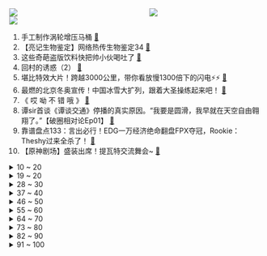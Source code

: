 <div >
	<a style="float:left;width:55%;" href = "https://github.com/anuraghazra/github-readme-stats">
	 <img src = "https://github-readme-stats.vercel.app/api?username=iuuuuuaena&theme=buefy&show_icons=true"/>
	</a>
	<a  style="float:right;width:45%" href = "https://github.com/anuraghazra/github-readme-stats">
	 <img  src="https://github-readme-stats.vercel.app/api/top-langs/?username=anuraghazra&layout=compact"/>
	</a>
	</div>

[![](https://img.shields.io/badge/jxd-@jxdgogogo.xyz-yellowgreen.svg)](https://www.jxdgogogo.xyz)<br>
1. 手工制作涡轮增压马桶 [:link:](//www.bilibili.com/video/BV1Q44y1878K) <br>
2. 【亮记生物鉴定】网络热传生物鉴定34 [:link:](//www.bilibili.com/video/BV1VA411w7jG) <br>
3. 这些奇葩盗版饮料快把帅小伙喝吐了 [:link:](//www.bilibili.com/video/BV1hq4y1T7d8) <br>
4. 回村的诱惑（2） [:link:](//www.bilibili.com/video/BV1tQ4y1C75m) <br>
5. 堪比特效大片！跨越3000公里，带你看放慢1300倍下的闪电⚡️⚡️ [:link:](//www.bilibili.com/video/BV1XP4y1a7EP) <br>
6. 最燃的北京冬奥宣传！中国冰雪大扩列，跟着大圣操练起来吧！ [:link:](//www.bilibili.com/video/BV1WM4y1G7TZ) <br>
7. 《 哎 呦 不 错 哦 》 [:link:](//www.bilibili.com/video/BV11g411V7jk) <br>
8. 谭sir首谈《谭谈交通》停播的真实原因。“我要是圆滑，我早就在天空自由翱翔了。”【破圈相对论Ep01】 [:link:](//www.bilibili.com/video/BV1av411P7yH) <br>
9. 靠谱盘点133：言出必行！EDG一万经济绝命翻盘FPX夺冠，Rookie：Theshy过来全杀了！ [:link:](//www.bilibili.com/video/BV1Hq4y1Z79P) <br>
10. 【原神剧场】盛装出席！提瓦特交流舞会~ [:link:](//www.bilibili.com/video/BV1h64y1Y7Pw) <br>
<details>
<summary>10 ~ 20</summary>

11. 长相夸张的烤串，帅小伙花了整整两天才做出来，吃到后惊艳了! [:link:](//www.bilibili.com/video/BV1Eb4y1U7hY) <br>
12. 我逃离了地狱猫咖！可以去你家吗？ [:link:](//www.bilibili.com/video/BV1564y1h7bi) <br>
13. 透析5年的少女长这样，楼道唱歌加素颜是什么样的体验？ [:link:](//www.bilibili.com/video/BV1fb4y117sg) <br>
14. 当你有一天不能走路。。。。 [:link:](//www.bilibili.com/video/BV1H34y1Q73Q) <br>
15. 《原神》剧情PV-「许以臣民之梦」 [:link:](//www.bilibili.com/video/BV1rL4y1h7nr) <br>
16. 【危机合约#6】全网首杀 蛮鳞行动登顶33 剑起风沙水漫漠 止战秽壤锤定音 [:link:](//www.bilibili.com/video/BV1dq4y1U7V1) <br>
17. 【凤凰传奇买瓜】附赠预算九块九MV【招牌舞步】 [:link:](//www.bilibili.com/video/BV15b4y1U7Gd) <br>
18. 千万不要随便做周边啊 [:link:](//www.bilibili.com/video/BV1944y187fm) <br>
19. 花57元试吃用料超豪华的煲仔饭！肉比饭还多，一份就吃撑了…… [:link:](//www.bilibili.com/video/BV1Yf4y1J7NR) <br>
</details>
<details>
<summary>19 ~ 20</summary>

20. 好怪….再看一遍！【魔性剪辑#05】 [:link:](//www.bilibili.com/video/BV1pL411t7Qn) <br>
21. 漠叔宣传美丽乡村，村民主动提供食物拍摄，大家又打成了一片 [:link:](//www.bilibili.com/video/BV1ob4y117qk) <br>
22. 如何卷赢古代做题家？【小约翰】 [:link:](//www.bilibili.com/video/BV1gb4y1U7vV) <br>
23. 不拍照、不谈恋爱、不下馆子、不闲游.....你能坚持多久？ [:link:](//www.bilibili.com/video/BV1R44y187G9) <br>
24. 【时代少年团】《朱雀》先导片 [:link:](//www.bilibili.com/video/BV17v411P71g) <br>
25. 这个玩具也太会扭了吧！根本停不下来~哈哈哈哈 [:link:](//www.bilibili.com/video/BV1vv411P7CJ) <br>
26. 原来小说里清冷又美艳的女主是真实存在的! [:link:](//www.bilibili.com/video/BV1s44y187PY) <br>
27. 绝望！转生后发现地球被肉块生命占领！绝境之下该如何活下去？ [:link:](//www.bilibili.com/video/BV1UL4y1h7D6) <br>
28. 《论清歌与的重要性》 [:link:](//www.bilibili.com/video/BV14L4y1h79W) <br>
</details>
<details>
<summary>28 ~ 30</summary>

29. 【掘地求升】国人奇迹打破世界纪录！！1m23.006s极速通关 [:link:](//www.bilibili.com/video/BV1bU4y177iP) <br>
30. 试吃六间神仙鱼，顶级美味，最硬核的一期视频 [:link:](//www.bilibili.com/video/BV1F44y1h7sd) <br>
31. 如果植物大战僵尸屋顶音乐是泽野弘之写的 [:link:](//www.bilibili.com/video/BV1mf4y1H7fF) <br>
32. 8首你不仅听过还会唱的中国儿歌 [:link:](//www.bilibili.com/video/BV1aL4y1h7ih) <br>
33. 今天是袁隆平诞辰91周年，怀念… [:link:](//www.bilibili.com/video/BV1bU4y1775K) <br>
34. 少有人用过的检测试纸，对你的健康有多重要? [:link:](//www.bilibili.com/video/BV1Lq4y1S7pw) <br>
35. 刘醒：是的！九姑娘喜欢我！剧集抗日主线开启！9.3分《义海豪情》P7 [:link:](//www.bilibili.com/video/BV1WP4y1Y7WY) <br>
36. 【原神2.1】史上最强雷神攻略，看后必有收获！全新双扩散手法教学，多核体系配队详解 [:link:](//www.bilibili.com/video/BV1JQ4y1a7zk) <br>
37. 卧底瞳代三个月，我来告诉你美瞳有多少坑。 [:link:](//www.bilibili.com/video/BV18q4y1Z7TA) <br>
</details>
<details>
<summary>37 ~ 40</summary>

38. 一米长的五花肉，满满一盘烤到冒油，这也太过瘾了！【怎么这么值ep27-豚爱饭】 [:link:](//www.bilibili.com/video/BV19h411W7LR) <br>
39. 陈翔六点半：骗子说骗子是骗子 [:link:](//www.bilibili.com/video/BV1sq4y1T7jx) <br>
40. 西 厂 普 法 先 锋 [:link:](//www.bilibili.com/video/BV193411i7ht) <br>
41. ⚡两分钟，大师带你走向成功⚡ [:link:](//www.bilibili.com/video/BV1Df4y1A7jq) <br>
42. 随机挑战，史上最失败的蹭饭！！！ [:link:](//www.bilibili.com/video/BV1v3411q7tQ) <br>
43. 2021 高 中 补 习 现 状 [:link:](//www.bilibili.com/video/BV1RL4114744) <br>
44. 耗时3个月，还原失传千年的绝美中国古菜。 [:link:](//www.bilibili.com/video/BV1cg411c7TC) <br>
45. 零 氪 之 友（第十一期） [:link:](//www.bilibili.com/video/BV1QM4y1G7R8) <br>
46. 粉丝1500公里寄来的一台3kw发电机，说是他老丈人的，叫我尽力修好，我花了两天，最后发的电比新的都高100瓦。 [:link:](//www.bilibili.com/video/BV1WU4y1P74Q) <br>
</details>
<details>
<summary>46 ~ 50</summary>

47. 【笔吧科普】老电脑变慢了？教你怎么升级笔记本电脑！ [:link:](//www.bilibili.com/video/BV1wy4y1V7SY) <br>
48. 18岁小青年工地还债第5天,4:30起床放线，欠债3万，工资3000 [:link:](//www.bilibili.com/video/BV1JL411t7c2) <br>
49. " 我们会结婚吗 会在同一个房间醒来吗 你会让我枕着你的手臂睡觉吗 你会使劲把我搂在怀里吗 你会一直爱我吗 " [:link:](//www.bilibili.com/video/BV1Aq4y1S79Z) <br>
50. 我发现了扫黑风暴房间里的秘密【阅片无数Ⅱ 18】 [:link:](//www.bilibili.com/video/BV1C3411i73H) <br>
51. 刚在苏联坟头蹦迪就上战场，是种什么体验？【毒舌的南瓜】 [:link:](//www.bilibili.com/video/BV1t44y187cg) <br>
52. 医生：医院的麻药不够了（上膛 [:link:](//www.bilibili.com/video/BV18L4y1h7uX) <br>
53. 样片泄露？删减过多？没想到这就是结局！国产罪案剧 第五期 [:link:](//www.bilibili.com/video/BV1jQ4y1r7Tz) <br>
54. 功德林 厨子探店 ¥558 [:link:](//www.bilibili.com/video/BV1Tb4y1U7Qg) <br>
55. 四连招美国正试图胁迫中方接纳阿富汗难民 [:link:](//www.bilibili.com/video/BV1Nb4y1U78f) <br>
</details>
<details>
<summary>55 ~ 60</summary>

56. 【半佛】瑞幸痛揍新消费。 [:link:](//www.bilibili.com/video/BV1Sb4y117xu) <br>
57. 举报! 恳请封杀此主播 [:link:](//www.bilibili.com/video/BV1g34y1Q7LA) <br>
58. 【艾叔】缦合·北京收藏家的豪宅，嘉玲朱珠打卡地长什么样 [:link:](//www.bilibili.com/video/BV1ng411V7tp) <br>
59. 【前世今生｜古今联动】“周生辰，孟婆那汤 我未曾喝过”｜ 周生如故×一生一世 | 任嘉伦×白鹿 [:link:](//www.bilibili.com/video/BV1kf4y1A7WA) <br>
60. 《阴阳师》五周年庆典 | 特别预告片献映！ [:link:](//www.bilibili.com/video/BV1zw411f7Dy) <br>
61. 又见神剪辑！人间芭比神仙丝滑换装，Somi-DUMB DUMB一键换装舞台混剪 [:link:](//www.bilibili.com/video/BV1Nq4y1S7Wd) <br>
62. 对不起，我为美食区争光了 [:link:](//www.bilibili.com/video/BV1yP4y1a7JY) <br>
63. 想太多？有多少人被精神内耗拖垮，4个方法养成大神级“反内耗”体质！ [:link:](//www.bilibili.com/video/BV1U44y187Nd) <br>
64. “我果然 没在被神明注视着啊” [:link:](//www.bilibili.com/video/BV1gL411t7y3) <br>
</details>
<details>
<summary>64 ~ 70</summary>

65. 校 霸 [:link:](//www.bilibili.com/video/BV1pb4y1U77e) <br>
66. 国外专业音乐人如何评价凤凰传奇？ [:link:](//www.bilibili.com/video/BV1aQ4y1a7ju) <br>
67. 【瑞克与莫蒂】#176第五季大结局分析与彩蛋（第二部分：无限平行宇宙，一切皆有可能） [:link:](//www.bilibili.com/video/BV1MM4y1G7nH) <br>
68. 苏联的三进制电脑，为什么被二进制干掉了？【差评君】 [:link:](//www.bilibili.com/video/BV17b4y1U7TZ) <br>
69. 牛哥挑战死神洋辣子，所幸它们都活了下来…… [:link:](//www.bilibili.com/video/BV1PL411t7Jg) <br>
70. 网曝济南一整形机构女老板殴打威胁顾客：我会让你活着离开济南吗？警方已介入调查 [:link:](//www.bilibili.com/video/BV1q44y187Za) <br>
71. 整活！用废话文学和女友约会一天！被她揍了十多次！ [:link:](//www.bilibili.com/video/BV1664y1Y7Tu) <br>
72. 【汪品先】百万粉丝达成福利！来回答B站同学们的问题 [:link:](//www.bilibili.com/video/BV1dq4y1T7co) <br>
73. 【4K60FPS】蕾哈娜Rihanna《Diamonds》维密现场！气场全开！ [:link:](//www.bilibili.com/video/BV1Wv411P7tt) <br>
</details>
<details>
<summary>73 ~ 80</summary>

74. 最科学的螃蟹吃法 [:link:](//www.bilibili.com/video/BV1g34y1Q7WV) <br>
75. 《 邪 不 压 猴 》 [:link:](//www.bilibili.com/video/BV1vf4y1J7C3) <br>
76. 荒岛求生作假？向前冲有内幕？澄清一下！ [:link:](//www.bilibili.com/video/BV1cQ4y1r7nZ) <br>
77. 敲击iPhone背面展示健康码，手把手教程（全国通用） [:link:](//www.bilibili.com/video/BV1yh411W7G2) <br>
78. 安柏；是谁给你的勇气来蒙德闹事的？【原神】 [:link:](//www.bilibili.com/video/BV1f44y18734) <br>
79. 对不起，我拿到了奖品！！！ [:link:](//www.bilibili.com/video/BV1SQ4y1C7sN) <br>
80. 四伯说：在农村只有运气好到爆才能捡到这个鸡丝菇（鸡枞菌） [:link:](//www.bilibili.com/video/BV1ef4y1A7Sd) <br>
81. 凌晨三点！海底捞干饭！ [:link:](//www.bilibili.com/video/BV1tU4y1P75n) <br>
82. ？？？这应该是我看过最离谱的打牌了 [:link:](//www.bilibili.com/video/BV1Dy4y1G7kX) <br>
</details>
<details>
<summary>82 ~ 90</summary>

83. 【睡前消息324】阶段性回顾：观众评论有营养 [:link:](//www.bilibili.com/video/BV1jL4y1h79J) <br>
84. 好久没吃冰淇淋了，也得偶尔吃点正常的不是？这个确实好吃。 [:link:](//www.bilibili.com/video/BV1sb4y1U7sG) <br>
85. BGM……起！ [:link:](//www.bilibili.com/video/BV1xQ4y1C7ne) <br>
86. 卧槽！她才23岁就演出了一个多次被出轨妻子的挣扎与绝望！| 乔家的儿女 宋祖儿×乔四美 [:link:](//www.bilibili.com/video/BV1mL41147N4) <br>
87. 印度：我裂开了 [:link:](//www.bilibili.com/video/BV1i44y1873R) <br>
88. 很抱歉以这种方式让你们认识我 [:link:](//www.bilibili.com/video/BV1mg411V7YK) <br>
89. 【STN快报第六季Open Beta】没有剧情的育碧游戏竟能如此有趣？ [:link:](//www.bilibili.com/video/BV11w411f7Lk) <br>
90. 有一天，你也会穿的和父亲一样的 [:link:](//www.bilibili.com/video/BV1DP4y1a7Sd) <br>
91. 崩溃就在一瞬间，周老der泪洒通辽，今夜无眠……… [:link:](//www.bilibili.com/video/BV1u34y1Q78u) <br>
</details>
<details>
<summary>91 ~ 100</summary>

92. 三观合适多重要啊，你看，爱情就是这么简单 [:link:](//www.bilibili.com/video/BV1rQ4y1C7dP) <br>
93. 魔改到亲妈都不认识！59坦克如何在中国封神【中国坦克发展史3】 [:link:](//www.bilibili.com/video/BV14f4y1A7EY) <br>
94. 学生工厂实习手被卷机器致残，学校让自行协商解决 [:link:](//www.bilibili.com/video/BV1Lh411s7Tg) <br>
95. 男子玩手机入迷挡路，司机将其移至路边，下秒爆笑举动被直呼讲究 [:link:](//www.bilibili.com/video/BV1FM4y1G7FX) <br>
96. 致死率100%！为了防止同类相食现象，上帝给人类创造了朊病毒 [:link:](//www.bilibili.com/video/BV1tU4y1P7Gv) <br>
97. 【在家锻炼】每天花5分钟瘦侧腰运动！改变水桶腰游泳圈，并获得侧腹肌 [:link:](//www.bilibili.com/video/BV1LL4y1h76A) <br>
98. 火盆之下，万物平等！ [:link:](//www.bilibili.com/video/BV16Q4y1C7zd) <br>
99. 《吃 屎 日 记》 [:link:](//www.bilibili.com/video/BV1fw411f7vu) <br>
100. 自制夏日暴力扇 [:link:](//www.bilibili.com/video/BV1G3411q7bj) <br>
</details>
